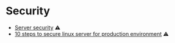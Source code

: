 # Security

* [Server security](https://www.process.st/server-security/) ⚠️
* [10 steps to secure linux server for production environment](https://medium.com/viithiisys/10-steps-to-secure-linux-server-for-production-environment-a135109a57c5) ⚠️

